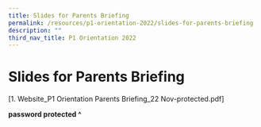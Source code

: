 ```yaml
---
title: Slides for Parents Briefing
permalink: /resources/p1-orientation-2022/slides-for-parents-briefing
description: ""
third_nav_title: P1 Orientation 2022
---
```

Slides for Parents Briefing
===========================

[1\. Website\_P1 Orientation Parents Briefing\_22 Nov-protected.pdf]

**password protected ^**